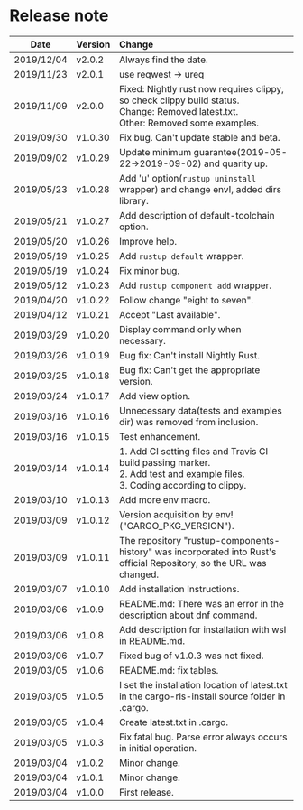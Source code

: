 # Release note

| Date       | Version | Change                                                                                                                                 |
| ---------- | ------- | :------------------------------------------------------------------------------------------------------------------------------------- |
| 2019/12/04 | v2.0.2  | Always find the date.                                                                                                                  |
| 2019/11/23 | v2.0.1  | use reqwest -> ureq                                                                                                                    |
| 2019/11/09 | v2.0.0  | Fixed: Nightly rust now requires clippy, so check clippy build status.<br>Change: Removed latest.txt.<br>Other: Removed some examples. |
| 2019/09/30 | v1.0.30 | Fix bug. Can't update stable and beta.                                                                                                 |
| 2019/09/02 | v1.0.29 | Update minimum guarantee(2019-05-22->2019-09-02) and quarity up.                                                                       |
| 2019/05/23 | v1.0.28 | Add 'u' option(`rustup uninstall` wrapper) and change env!, added dirs library.                                                        |
| 2019/05/21 | v1.0.27 | Add description of default-toolchain option.                                                                                           |
| 2019/05/20 | v1.0.26 | Improve help.                                                                                                                          |
| 2019/05/19 | v1.0.25 | Add `rustup default` wrapper.                                                                                                          |
| 2019/05/19 | v1.0.24 | Fix minor bug.                                                                                                                         |
| 2019/05/12 | v1.0.23 | Add `rustup component add` wrapper.                                                                                                    |
| 2019/04/20 | v1.0.22 | Follow change "eight to seven".                                                                                                        |
| 2019/04/12 | v1.0.21 | Accept "Last available".                                                                                                               |
| 2019/03/29 | v1.0.20 | Display command only when necessary.                                                                                                   |
| 2019/03/26 | v1.0.19 | Bug fix: Can't install Nightly Rust.                                                                                                   |
| 2019/03/25 | v1.0.18 | Bug fix: Can't get the appropriate version.                                                                                            |
| 2019/03/24 | v1.0.17 | Add view option.                                                                                                                       |
| 2019/03/16 | v1.0.16 | Unnecessary data(tests and examples dir) was removed from inclusion.                                                                   |
| 2019/03/16 | v1.0.15 | Test enhancement.                                                                                                                      |
| 2019/03/14 | v1.0.14 | 1. Add CI setting files and Travis CI build passing marker.<br>2. Add test and example files.<br>3. Coding according to clippy.        |
| 2019/03/10 | v1.0.13 | Add more env macro.                                                                                                                    |
| 2019/03/09 | v1.0.12 | Version acquisition by env!("CARGO_PKG_VERSION").                                                                                      |
| 2019/03/09 | v1.0.11 | The repository "rustup-components-history" was incorporated into Rust's official Repository, so the URL was changed.                   |
| 2019/03/07 | v1.0.10 | Add installation Instructions.                                                                                                         |
| 2019/03/06 | v1.0.9  | README.md: There was an error in the description about dnf command.                                                                    |
| 2019/03/06 | v1.0.8  | Add description for installation with wsl in README.md.                                                                                |
| 2019/03/06 | v1.0.7  | Fixed bug of v1.0.3 was not fixed.                                                                                                     |
| 2019/03/05 | v1.0.6  | README.md: fix tables.                                                                                                                 |
| 2019/03/05 | v1.0.5  | I set the installation location of latest.txt in the cargo-rls-install source folder in .cargo.                                        |
| 2019/03/05 | v1.0.4  | Create latest.txt in .cargo.                                                                                                           |
| 2019/03/05 | v1.0.3  | Fix fatal bug. Parse error always occurs in initial operation.                                                                         |
| 2019/03/04 | v1.0.2  | Minor change.                                                                                                                          |
| 2019/03/04 | v1.0.1  | Minor change.                                                                                                                          |
| 2019/03/04 | v1.0.0  | First release.                                                                                                                         |

